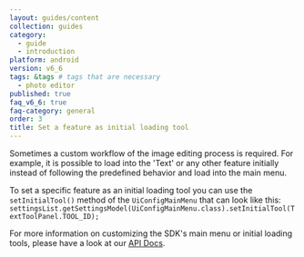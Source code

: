 ```yaml
---
layout: guides/content
collection: guides
category:
  - guide
  - introduction
platform: android
version: v6_6
tags: &tags # tags that are necessary
  - photo editor
published: true
faq_v6_6: true
faq-category: general
order: 3
title: Set a feature as initial loading tool
---
```



Sometimes a custom workflow of the image editing process is required. For example, it is possible to load into the 'Text' or any other feature initially instead of following the predefined behavior and load into the main menu.

To set a specific feature as an initial loading tool you can use the `setInitialTool()` method of the `UiConfigMainMenu` that can look like this:
```settingsList.getSettingsModel(UiConfigMainMenu.class).setInitialTool(TextToolPanel.TOOL_ID);```

For more information on customizing the SDK's main menu or initial loading tools, please have a look at our [API Docs](https://docs.photoeditorsdk.com/apidocs/android/{{page.version}}/index.html?ly/img/android/pesdk/ui/model/state/UiConfigMainMenu.html).